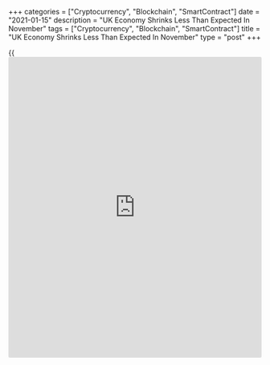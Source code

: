 +++
categories = ["Cryptocurrency", "Blockchain", "SmartContract"]
date = "2021-01-15"
description = "UK Economy Shrinks Less Than Expected In November"
tags = ["Cryptocurrency", "Blockchain", "SmartContract"]
title = "UK Economy Shrinks Less Than Expected In November"
type = "post"
+++

{{<iframe id="large-banner" src="https://www.bounty.group/#slide=17.0" width="100%" height="600" scrolling="no" style="border: 0px solid rgb(216, 221, 230); border-radius: 3px;">}}

The UK [economy][1] contracted less than expected in November despite a
second nationwide lockdown, data released by the Office for National
Statistics revealed Friday.

Ending six months of growth, gross domestic product shrank 2.6 percent
on month in November but slower than the 5.7 percent fall economists'
had forecast. The decline reversed a 0.6 percent rise posted in October.

The current lockdown restrictions will hit economic activity more than
they did in November, James Smith, an ING economist, said.

Given that the current lockdowns are likely to remain in place until mid
to late March before being gradually unwound, it is likely that first
quarter GDP will shrink by around 2-3 percent, the economist added.

The official data showed that the November GDP fell back to 8.5 percent
below the levels seen in February 2020. GDP declined 8.9 percent in the
twelve months to November.

On the production-side, construction output continued to expand, while
services and production declined in November from the previous month.

Industrial production dropped marginally by 0.1 percent, in contrast to
October's 1.1 percent increase. At the same time, the manufacturing
sector grew 0.7 percent, but slower than the 1.6 percent rise in the
prior month.

On the other hand, construction output advanced 1.9 percent from the
last month, when it grew 1.5 percent.

The index of services declined 3.4 percent, the largely due to the 44
percent decline in accommodation and food services activities. This was
the third largest fall on record.

Year-on-year, industrial production fell 4.7 percent, following a 5.8
percent decrease in October. Manufacturing output was down 3.8 percent
versus a 6.1 percent drop in the previous month.

Another report from the ONS showed that growth in goods exports advanced
to 7.5 percent from 3.2 percent. Similarly, imports growth improved to
11.9 percent from 5.9 percent.

The visible trade deficit widened to GBP 16.01 billion in November from
GBP 13.29 billion in the previous month. Meanwhile, the surplus on
services trade increased to GBP 11.01 billion from GBP 10.95 billion.

As a result, the total trade deficit totaled GBP 4.99 billion versus a
GBP 2.33 billion shortfall in October.

For comments and feedback [contact](https://www.playgroundfx.com/contact/): editorial@rtt[news](https://www.letsplayfx.com/blog/forex-news-website/).com

[Economic News][1]

 **What parts of the world are seeing the best (and worst) economic
performances lately? Click[here][2] to check out our [Econ Scorecard][2]
and find out! See up-to-the-moment [ranking](https://www.playgroundfx.com/blog/crypto-exchange-ranking/)s for the best and worst
performers in [GDP][3], [unemployment rate][4], [inflation][2] and much
more.**

   1. www.rtt[news](https://www.letsplayfx.com/blog/forex-news-website/).com/Content/EconomicNews.aspx
   2. www.rtt[news](https://www.letsplayfx.com/blog/forex-news-website/).com/economic-scorecard/world-rank/CPI/highest-performance.aspx
   3. www.rtt[news](https://www.letsplayfx.com/blog/forex-news-website/).com/economic-scorecard/world-rank/GDP/highest-performance.aspx
   4. www.rtt[news](https://www.letsplayfx.com/blog/forex-news-website/).com/economic-scorecard/world-rank/unemployment-rate/lowest-performance.aspx